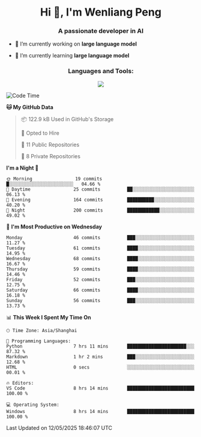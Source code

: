 <h1 align="center">Hi 👋, I'm Wenliang Peng</h1>
<h3 align="center">A passionate developer in AI</h3>

- 🔭 I’m currently working on **large language model**

- 🌱 I’m currently learning **large language model**

<!-- <h3 align="left">Connect with me:</h3> -->
<!-- <p align="left">
</p> -->

<h3 align="center">Languages and Tools:</h3>
<p align="center">
  <a href="https://skillicons.dev">
    <img src="https://skillicons.dev/icons?i=cpp,ros,docker,azure,git,linux,py,pytorch,cmake,githubactions,powershell,md&perline=6" />
  </a>
</p>


<!-- <p><img align="center" src="https://github-readme-stats.vercel.app/api/top-langs?username=bpwl0121&show_icons=true&locale=en&layout=compact" alt="bpwl0121" /></p> -->

<!-- <p><img align="center" src="https://github-readme-streak-stats.herokuapp.com/?user=bpwl0121&" alt="bpwl0121" /></p> -->

<!--START_SECTION:waka-->
![Code Time](http://img.shields.io/badge/Code%20Time-244%20hrs%202%20mins-blue)

**🐱 My GitHub Data** 

> 📦 122.9 kB Used in GitHub's Storage 
 > 
> 💼 Opted to Hire
 > 
> 📜 11 Public Repositories 
 > 
> 🔑 8 Private Repositories 
 > 
**I'm a Night 🦉** 

```text
🌞 Morning                19 commits          █░░░░░░░░░░░░░░░░░░░░░░░░   04.66 % 
🌆 Daytime                25 commits          ██░░░░░░░░░░░░░░░░░░░░░░░   06.13 % 
🌃 Evening                164 commits         ██████████░░░░░░░░░░░░░░░   40.20 % 
🌙 Night                  200 commits         ████████████░░░░░░░░░░░░░   49.02 % 
```
📅 **I'm Most Productive on Wednesday** 

```text
Monday                   46 commits          ███░░░░░░░░░░░░░░░░░░░░░░   11.27 % 
Tuesday                  61 commits          ████░░░░░░░░░░░░░░░░░░░░░   14.95 % 
Wednesday                68 commits          ████░░░░░░░░░░░░░░░░░░░░░   16.67 % 
Thursday                 59 commits          ████░░░░░░░░░░░░░░░░░░░░░   14.46 % 
Friday                   52 commits          ███░░░░░░░░░░░░░░░░░░░░░░   12.75 % 
Saturday                 66 commits          ████░░░░░░░░░░░░░░░░░░░░░   16.18 % 
Sunday                   56 commits          ███░░░░░░░░░░░░░░░░░░░░░░   13.73 % 
```


📊 **This Week I Spent My Time On** 

```text
🕑︎ Time Zone: Asia/Shanghai

💬 Programming Languages: 
Python                   7 hrs 11 mins       ██████████████████████░░░   87.32 % 
Markdown                 1 hr 2 mins         ███░░░░░░░░░░░░░░░░░░░░░░   12.68 % 
HTML                     0 secs              ░░░░░░░░░░░░░░░░░░░░░░░░░   00.01 % 

🔥 Editors: 
VS Code                  8 hrs 14 mins       █████████████████████████   100.00 % 

💻 Operating System: 
Windows                  8 hrs 14 mins       █████████████████████████   100.00 % 
```


 Last Updated on 12/05/2025 18:46:07 UTC
<!--END_SECTION:waka-->
